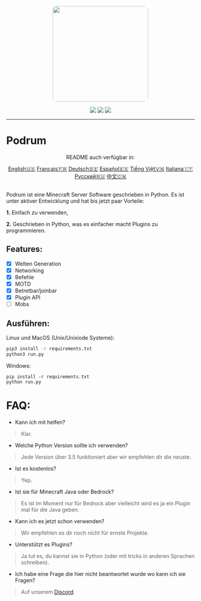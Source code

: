 <p align="center">
  <img width="256" style="border-radius:10px;" height="256" src="https://cdn.discordapp.com/attachments/576826528671858709/766767561681141790/Logo.png">


<div align="center">
    <a href="https://discord.gg/ScSsnwQ4kW"><img src="https://img.shields.io/discord/821124503185653803?style=flat-square"/></a>
    <a href="https://www.codefactor.io/repository/github/podrum/podrum"><img src="https://www.codefactor.io/repository/github/podrum/podrum/badge?style=flat-square"/></a>
    <a href="https://podrum.github.io/"><img src="https://img.shields.io/badge/website-online-orange?style=flat-square"/></a>
</div>
<hr/>

# Podrum

<p align="center">README auch verfügbar in:</p>
<div align="center">
  <a href="https://github.com/Podrum/Podrum/blob/main/README.md">English🇺🇸</a>
  <a href="https://github.com/Podrum/Podrum/blob/main/languages/README_FR.md">Français🇫🇷</a>
  <a href="https://github.com/Podrum/Podrum/blob/main/languages/README_DE.md">Deutsch🇩🇪</a>
  <a href="https://github.com/Podrum/Podrum/blob/main/languages/README_ES.md">Español🇪🇸</a>
  <a href="https://github.com/Podrum/Podrum/blob/main/languages/README_VI.md">Tiếng Việt🇻🇳</a>
  <a href="https://github.com/Podrum/Podrum/blob/main/languages/README_IT.md">Italiana🇮🇹</a>
  <a href="https://github.com/Podrum/Podrum/blob/main/languages/README_RU.md">Русский🇷🇺</a>
  <a href="https://github.com/Podrum/Podrum/blob/main/languages/README_CH.md">中文🇨🇳</a>
 </div>
<br>


Podrum ist eine Minecraft Server Software geschrieben in Python.
Es ist unter aktiver Entwicklung und hat bis jetzt paar Vorteile:

**1.** Einfach zu verwenden,

**2.** Geschrieben in Python, was es einfacher macht Plugins zu programmieren.

## Features:
 - [x] Welten Generation
 - [x] Networking
 - [x] Befehle
 - [x] MOTD
 - [x] Betretbar/joinbar
 - [x] Plugin API
 - [ ] Mobs 

## Ausführen:
Linux und MacOS (Unix/Unixiode Systeme):
```sh
pip3 install -r requirements.txt
python3 run.py
```

Windows:
```batch
pip install -r requirements.txt
python run.py
```

# FAQ:
 - Kann ich mit helfen?
 > Klar.
 - Welche Python Version sollte ich verwenden?
 > Jede Version über 3.5 funktioniert aber wir empfehlen dir die neuste.
 - Ist es kostenlos?
 > Yep.
 - Ist sie für Minecraft Java oder Bedrock?
 > Es ist im Moment nur für Bedrock aber vielleicht wird es ja ein Plugin mal für die Java geben.
 - Kann ich es jetzt schon verwenden?
 > Wir empfehlen es dir noch nicht für ernste Projekte.
 - Unterstützt es Plugins?
 > Ja tut es, du kannst sie in Python (oder mit tricks in anderen Sprachen schreiben).
 - Ich habe eine Frage die hier nicht beantwortet wurde wo kann ich sie Fragen?
 > Auf unserem [Discord](https://discord.gg/ScSsnwQ4kW).
